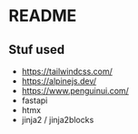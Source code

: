 # README

## Stuf used

- <https://tailwindcss.com/>
- <https://alpinejs.dev/>
- <https://www.penguinui.com/>
- fastapi
- htmx
- jinja2 / jinja2blocks
